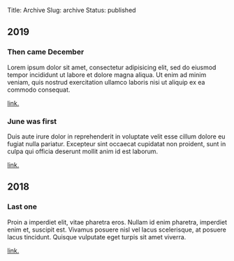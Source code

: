 Title: Archive
Slug: archive
Status: published

<article>
  <h2>2019</h2>
  <section>
    <h3>Then came December</h3>
    <p>Lorem ipsum dolor sit amet, consectetur adipisicing elit, sed do eiusmod
    tempor incididunt ut labore et dolore magna aliqua. Ut enim ad minim veniam,
    quis nostrud exercitation ullamco laboris nisi ut aliquip ex ea commodo
    consequat.</p>
    <a href="/archives/2019/project.html">link.</a>
  </section>
  <section>
    <h3>June was first</h3>
    <p>Duis aute irure dolor in reprehenderit in voluptate velit esse
    cillum dolore eu fugiat nulla pariatur. Excepteur sint occaecat cupidatat non
    proident, sunt in culpa qui officia deserunt mollit anim id est laborum.</p>
    <a href="/archives/2019/project.html">link.</a>
  </section>
</article>

<article>
  <h2>2018</h2>
  <section>
    <h3>Last one</h3>
    <p>Proin a imperdiet elit, vitae pharetra eros. Nullam id enim pharetra, imperdiet enim
    et, suscipit est. Vivamus posuere nisl vel lacus scelerisque, at posuere lacus tincidunt.
    Quisque vulputate eget turpis sit amet viverra.</p>
    <a href="/archives/2018/project.html">link.</a>
  </section>
</article>
